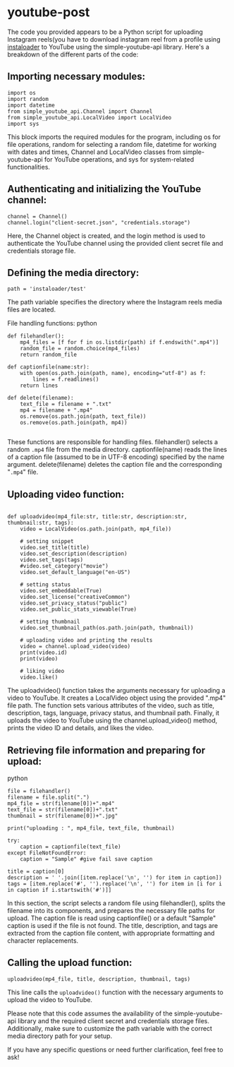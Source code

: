 # youtube-post
The code you provided appears to be a Python script for uploading Instagram reels(you have to download instagram reel from a profile using [instaloader](https://instaloader.github.io/) to YouTube using the simple-youtube-api library. Here's a breakdown of the different parts of the code:

## Importing necessary modules:
```
import os
import random
import datetime
from simple_youtube_api.Channel import Channel
from simple_youtube_api.LocalVideo import LocalVideo
import sys
```

This block imports the required modules for the program, including os for file operations, random for selecting a random file, datetime for working with dates and times, Channel and LocalVideo classes from simple-youtube-api for YouTube operations, and sys for system-related functionalities.

## Authenticating and initializing the YouTube channel:
```
channel = Channel()
channel.login("client-secret.json", "credentials.storage")
```
Here, the Channel object is created, and the login method is used to authenticate the YouTube channel using the provided client secret file and credentials storage file.

## Defining the media directory:
```
path = 'instaloader/test'
```
The path variable specifies the directory where the Instagram reels media files are
located.

File handling functions:
python
```
def filehandler():
    mp4_files = [f for f in os.listdir(path) if f.endswith(".mp4")]
    random_file = random.choice(mp4_files)
    return random_file

def captionfile(name:str):
    with open(os.path.join(path, name), encoding="utf-8") as f:
        lines = f.readlines()
    return lines

def delete(filename):
    text_file = filename + ".txt"
    mp4 = filename + ".mp4"
    os.remove(os.path.join(path, text_file))
    os.remove(os.path.join(path, mp4))
    
```
 
These functions are responsible for handling files. filehandler() selects a random `.mp4` file from the media directory. captionfile(name) reads the lines of a caption file (assumed to be in UTF-8 encoding) specified by the name argument. delete(filename) deletes the caption file and the corresponding "`.mp4`" file.

## Uploading video function:
```

def uploadvideo(mp4_file:str, title:str, description:str, thumbnail:str, tags):
    video = LocalVideo(os.path.join(path, mp4_file))

    # setting snippet
    video.set_title(title)
    video.set_description(description)
    video.set_tags(tags)
    #video.set_category("movie")
    video.set_default_language("en-US")

    # setting status
    video.set_embeddable(True)
    video.set_license("creativeCommon")
    video.set_privacy_status("public")
    video.set_public_stats_viewable(True)

    # setting thumbnail
    video.set_thumbnail_path(os.path.join(path, thumbnail))

    # uploading video and printing the results
    video = channel.upload_video(video)
    print(video.id)
    print(video)

    # liking video
    video.like()
 ```   
The uploadvideo() function takes the arguments necessary for uploading a video to YouTube. It creates a LocalVideo object using the provided ".mp4" file path. The function sets various attributes of the video, such as title, description, tags, language, privacy status, and thumbnail path. Finally, it uploads the video to YouTube using the channel.upload_video() method, prints the video ID and details, and likes the video.

## Retrieving file information and preparing for upload:
python

```
file = filehandler()
filename = file.split(".")
mp4_file = str(filename[0])+".mp4"
text_file = str(filename[0])+".txt"
thumbnail = str(filename[0])+".jpg"

print("uploading : ", mp4_file, text_file, thumbnail)

try:
    caption = captionfile(text_file)
except FileNotFoundError:
    caption = "Sample" #give fail save caption 

title = caption[0]
description = ' '.join([item.replace('\n', '') for item in caption])
tags = [item.replace('#', '').replace('\n', '') for item in [i for i in caption if i.startswith('#')]]
```
In this section, the script selects a random file using filehandler(), splits the filename into its components, and prepares the necessary file paths for upload. The caption file is read using captionfile() or a default "Sample" caption is used if the file is not found. The title, description, and tags are extracted from the caption file content, with appropriate formatting and character replacements.

## Calling the upload function:

```
uploadvideo(mp4_file, title, description, thumbnail, tags)
```
This line calls the `uploadvideo()` function with the necessary arguments to upload the video to YouTube.

Please note that this code assumes the availability of the simple-youtube-api library and the required client secret and credentials storage files. Additionally, make sure to customize the path variable with the correct media directory path for your setup.

If you have any specific questions or need further clarification, feel free to ask!
